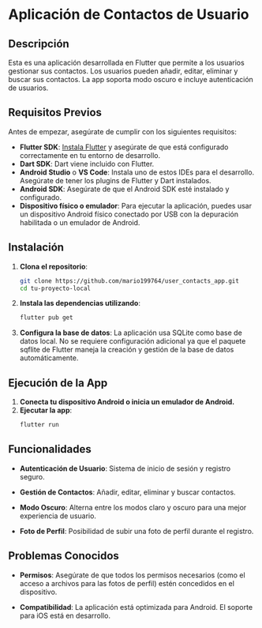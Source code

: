 # Aplicación de Contactos de Usuario

## Descripción

Esta es una aplicación desarrollada en Flutter que permite a los usuarios gestionar sus contactos. Los usuarios pueden añadir, editar, eliminar y buscar sus contactos. La app soporta modo oscuro e incluye autenticación de usuarios.

## Requisitos Previos

Antes de empezar, asegúrate de cumplir con los siguientes requisitos:

- **Flutter SDK**: [Instala Flutter](https://flutter.dev/docs/get-started/install) y asegúrate de que está configurado correctamente en tu entorno de desarrollo.
- **Dart SDK**: Dart viene incluido con Flutter.
- **Android Studio** o **VS Code**: Instala uno de estos IDEs para el desarrollo. Asegúrate de tener los plugins de Flutter y Dart instalados.
- **Android SDK**: Asegúrate de que el Android SDK esté instalado y configurado.
- **Dispositivo físico o emulador**: Para ejecutar la aplicación, puedes usar un dispositivo Android físico conectado por USB con la depuración habilitada o un emulador de Android.

## Instalación

1. **Clona el repositorio**:
   ```bash
   git clone https://github.com/mario199764/user_contacts_app.git
   cd tu-proyecto-local
2. **Instala las dependencias utilizando**:
    ```bash
   flutter pub get
3. **Configura la base de datos**:
   La aplicación usa SQLite como base de datos local. No se requiere configuración adicional ya que el paquete sqflite de Flutter maneja la creación y gestión de la base de datos automáticamente.


## Ejecución de la App

1. **Conecta tu dispositivo Android o inicia un emulador de Android.**
2. **Ejecutar la app**: 
    ```bash
    flutter run

## Funcionalidades

- **Autenticación de Usuario**: Sistema de inicio de sesión y registro seguro.

- **Gestión de Contactos**: Añadir, editar, eliminar y buscar contactos.

- **Modo Oscuro**: Alterna entre los modos claro y oscuro para una mejor experiencia de usuario.

- **Foto de Perfil**: Posibilidad de subir una foto de perfil durante el registro.

## Problemas Conocidos

- **Permisos**: Asegúrate de que todos los permisos necesarios (como el acceso a archivos para las fotos de perfil) estén concedidos en el dispositivo.

- **Compatibilidad**: La aplicación está optimizada para Android. El soporte para iOS está en desarrollo.

